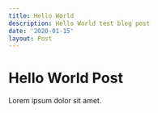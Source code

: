 ```yaml
---
title: Hello World
description: Hello World test blog post
date: '2020-01-15'
layout: Post
---
```


# Hello World Post

Lorem ipsum dolor sit amet.